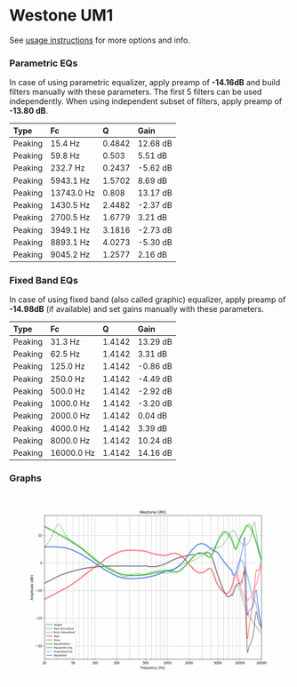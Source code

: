 # Westone UM1
See [usage instructions](https://github.com/jaakkopasanen/AutoEq#usage) for more options and info.

### Parametric EQs
In case of using parametric equalizer, apply preamp of **-14.16dB** and build filters manually
with these parameters. The first 5 filters can be used independently.
When using independent subset of filters, apply preamp of **-13.80 dB**.

| Type    | Fc         |      Q | Gain     |
|:--------|:-----------|:-------|:---------|
| Peaking | 15.4 Hz    | 0.4842 | 12.68 dB |
| Peaking | 59.8 Hz    | 0.503  | 5.51 dB  |
| Peaking | 232.7 Hz   | 0.2437 | -5.62 dB |
| Peaking | 5943.1 Hz  | 1.5702 | 8.69 dB  |
| Peaking | 13743.0 Hz | 0.808  | 13.17 dB |
| Peaking | 1430.5 Hz  | 2.4482 | -2.37 dB |
| Peaking | 2700.5 Hz  | 1.6779 | 3.21 dB  |
| Peaking | 3949.1 Hz  | 3.1816 | -2.73 dB |
| Peaking | 8893.1 Hz  | 4.0273 | -5.30 dB |
| Peaking | 9045.2 Hz  | 1.2577 | 2.16 dB  |

### Fixed Band EQs
In case of using fixed band (also called graphic) equalizer, apply preamp of **-14.98dB**
(if available) and set gains manually with these parameters.

| Type    | Fc         |      Q | Gain     |
|:--------|:-----------|:-------|:---------|
| Peaking | 31.3 Hz    | 1.4142 | 13.29 dB |
| Peaking | 62.5 Hz    | 1.4142 | 3.31 dB  |
| Peaking | 125.0 Hz   | 1.4142 | -0.86 dB |
| Peaking | 250.0 Hz   | 1.4142 | -4.49 dB |
| Peaking | 500.0 Hz   | 1.4142 | -2.92 dB |
| Peaking | 1000.0 Hz  | 1.4142 | -3.20 dB |
| Peaking | 2000.0 Hz  | 1.4142 | 0.04 dB  |
| Peaking | 4000.0 Hz  | 1.4142 | 3.39 dB  |
| Peaking | 8000.0 Hz  | 1.4142 | 10.24 dB |
| Peaking | 16000.0 Hz | 1.4142 | 14.16 dB |

### Graphs
![](./Westone%20UM1.png)